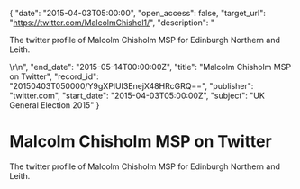 {
  "date": "2015-04-03T05:00:00", 
  "open_access": false, 
  "target_url": "https://twitter.com/MalcolmChishol1/", 
  "description": "<p>The twitter profile of Malcolm Chisholm MSP for Edinburgh Northern and Leith.</p>\r\n", 
  "end_date": "2015-05-14T00:00:00Z", 
  "title": "Malcolm Chisholm MSP on Twitter", 
  "record_id": "20150403T050000/Y9gXPlUI3EnejX48HRcGRQ==", 
  "publisher": "twitter.com", 
  "start_date": "2015-04-03T05:00:00Z", 
  "subject": "UK General Election 2015"
}

# Malcolm Chisholm MSP on Twitter

<p>The twitter profile of Malcolm Chisholm MSP for Edinburgh Northern and Leith.</p>
